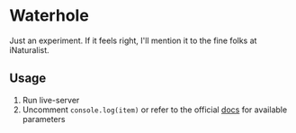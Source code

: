# Waterhole

Just an experiment. If it feels right, I'll mention it to the fine folks at iNaturalist.

## Usage

1. Run live-server
2. Uncomment `console.log(item)` or refer to the official [docs](https://api.inaturalist.org/v1/docs/) for available parameters